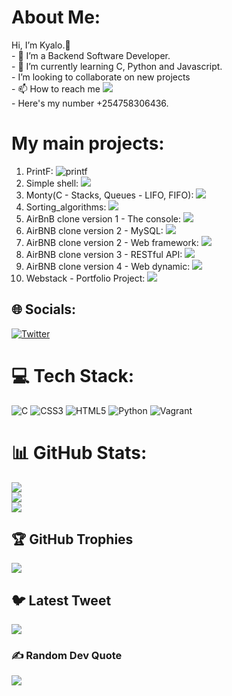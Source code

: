 # About Me:
Hi, I’m Kyalo.👋 <br>- 👀 I’m a Backend Software Developer.<br>- 🌱 I’m currently learning C, Python and Javascript.<br>- I’m looking to collaborate on new projects<br>- 📫 How to reach me ![](https://kyalokimeu0@gmail.com)<br/>- Here's my number +254758306436.<br/>

# My main projects:
1. PrintF: ![printf](https://github.com/kyalo3/printf)<br/>
2. Simple shell: ![](https://github.com/kyalo3/simple_shell.git)<br/>
3. Monty(C - Stacks, Queues - LIFO, FIFO): ![](https://github.com/kyalo3/monty.git)<br/>
4. Sorting_algorithms: ![](https://github.com/kyalo3/sorting_algorithms.git)<br/>
5. AirBnB clone version 1 - The console: ![](https://github.com/kyalo3/AirBnB_clone.git)<br/>
6. AirBNB clone version 2 - MySQL: ![](https://github.com/kyalo3/AirBnB_clone_v2.git)<br/>
7. AirBNB clone version 2 - Web framework: ![](https://github.com/kyalo3/AirBnB_clone_v2.git)<br/>
8. AirBNB clone version 3 - RESTful API: ![](https://github.com/kyalo3/AirBnB_clone_v3.git)<br/>
9. AirBNB clone version 4 - Web dynamic: ![](https://github.com/kyalo3/AirBnB_clone_v4.git)<br/>
10. Webstack - Portfolio Project: ![](https://github.com/kevkatam/Food-Donation-App.git)<br/>


## 🌐 Socials:
[![Twitter](https://img.shields.io/badge/Twitter-%231DA1F2.svg?logo=Twitter&logoColor=white)](https://twitter.com/@vii3ke) 

# 💻 Tech Stack:
![C](https://img.shields.io/badge/c-%2300599C.svg?style=plastic&logo=c&logoColor=white) ![CSS3](https://img.shields.io/badge/css3-%231572B6.svg?style=plastic&logo=css3&logoColor=white) ![HTML5](https://img.shields.io/badge/html5-%23E34F26.svg?style=plastic&logo=html5&logoColor=white) ![Python](https://img.shields.io/badge/python-3670A0?style=plastic&logo=python&logoColor=ffdd54) ![Vagrant](https://img.shields.io/badge/vagrant-%231563FF.svg?style=plastic&logo=vagrant&logoColor=white)

# 📊 GitHub Stats:
![](https://github-readme-stats.vercel.app/api?username=kyalo3&theme=vue-dark&hide_border=false&include_all_commits=true&count_private=true)<br/>
![](https://github-readme-streak-stats.herokuapp.com/?user=kyalo3&theme=vue-dark&hide_border=false)<br/>
![](https://github-readme-stats.vercel.app/api/top-langs/?username=kyalo3&theme=vue-dark&hide_border=false&include_all_commits=true&count_private=true&layout=compact)

## 🏆 GitHub Trophies
![](https://github-profile-trophy.vercel.app/?username=kyalo3&theme=algolia&no-frame=false&no-bg=false&margin-w=4)

## 🐦 Latest Tweet
[![](https://gtce.itsvg.in/api?username=@vii3ke)](https://github.com/VishwaGauravIn/github-twitter-card-embed)

### ✍️ Random Dev Quote
![](https://quotes-github-readme.vercel.app/api?type=horizontal&theme=radical)

<!-- Proudly created with GPRM ( https://gprm.itsvg.in ) -->
